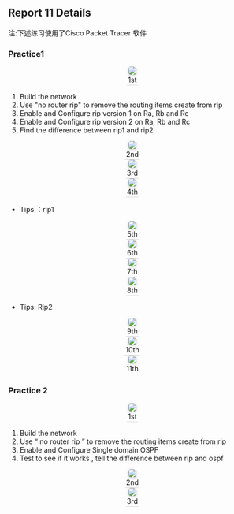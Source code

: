 <!--
 * @Github: https://github.com/Certseeds/CS305_2019F_Remake
 * @Organization: SUSTech
 * @Author: nanoseeds
 * @Date: 2020-08-08 22:07:23
 * @LastEditors: nanoseeds
 * @LastEditTime: 2020-08-08 22:46:53
 * @License: CC-BY-NC-SA_V4_0 or any later version 
 -->
## Report 11 Details

注:下述练习使用了Cisco Packet Tracer 软件

### Practice1
<div>
  <img src="./pngs/lab11_pracrtice_01_01.png"><br />
  <div>1st</div>
</div>

1. Build the network
2. Use "no router rip" to remove the routing items create from rip
3. Enable and Configure rip version 1 on Ra, Rb and Rc
4. Enable and Configure rip version 2 on Ra, Rb and Rc
5. Find the difference between rip1 and rip2 
<div>
  <img src="./pngs/lab11_pracrtice_01_02.png"><br />
  <div>2nd</div>
</div>
<div>
  <img src="./pngs/lab11_pracrtice_01_03.png"><br />
  <div>3rd</div>
</div>
<div>
  <img src="./pngs/lab11_pracrtice_01_04.png"><br />
  <div>4th</div>
</div>

+ Tips ：rip1
<div>
  <img src="./pngs/lab11_pracrtice_01_05.png"><br />
  <div>5th</div>
</div>
<div>
  <img src="./pngs/lab11_pracrtice_01_06.png"><br />
  <div>6th</div>
</div>
<div>
  <img src="./pngs/lab11_pracrtice_01_07.png"><br />
  <div>7th</div>
</div>
<div>
  <img src="./pngs/lab11_pracrtice_01_08.png"><br />
  <div>8th</div>
</div>

+ Tips: Rip2

<div>
  <img src="./pngs/lab11_pracrtice_01_09.png"><br />
  <div>9th</div>
</div>

<div>
  <img src="./pngs/lab11_pracrtice_01_10.png"><br />
  <div>10th</div>
</div>

<div>
  <img src="./pngs/lab11_pracrtice_01_11.png"><br />
  <div>11th</div>
</div>

### Practice 2
<div>
  <img src="./pngs/lab11_pracrtice_02_01.png"><br />
  <div>1st</div>
</div>

1. Build the network
2. Use “ no router rip ” to remove the routing items create from rip
3. Enable and Configure Single domain OSPF
4. Test to see if it works , tell the difference between rip and ospf

<div>
  <img src="./pngs/lab11_pracrtice_02_02.png"><br />
  <div>2nd</div>
</div>
<div>
  <img src="./pngs/lab11_pracrtice_02_03.png"><br />
  <div>3rd</div>
</div>

<style type="text/css">
div{
  text-align: center;
}
div>div {
  text-align: center;
  border-bottom: 1px solid #d9d9d9;
  display: inline-block;
  padding: 2px;
}
div>img{
  border-radius: 0.3125em;
  box-shadow: 0 2px 4px 0 rgba(34,36,38,.12),0 2px 10px 0 rgba(34,36,38,.08);
}
</style>